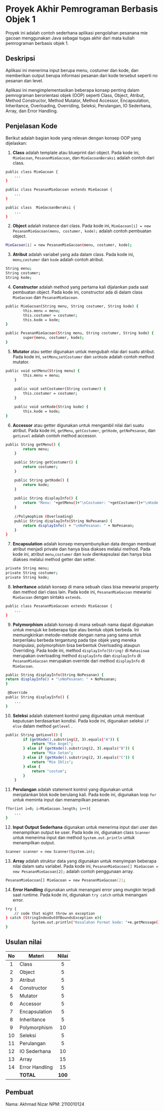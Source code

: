 # Proyek Akhir Pemrograman Berbasis Objek 1

Proyek ini adalah contoh sederhana aplikasi pengolahan pesanana mie gacoan menggunakan Java sebagai tugas akhir dari mata kuliah pemrograman berbasis objek 1.

## Deskripsi

Aplikasi ini menerima input berupa menu, costumer dan kode, dan memberikan output berupa informasi pesanan dari kode tersebut seperti no pesanan dan level.

Aplikasi ini mengimplementasikan beberapa konsep penting dalam pemrograman berorientasi objek (OOP) seperti Class, Object, Atribut, Method Constructor, Method Mutator, Method Accessor, Encapsulation, Inheritance, Overloading, Overriding, Seleksi, Perulangan, IO Sederhana, Array, dan Error Handling.

## Penjelasan Kode

Berikut adalah bagian kode yang relevan dengan konsep OOP yang dijelaskan:

1. **Class** adalah template atau blueprint dari object. Pada kode ini, `MieGacoan`, `PesananMieGacoan`, dan `MieGacoanBeraksi` adalah contoh dari class.

```bash
public class MieGacoan {
    ...
}

public class PesananMieGacoan extends MieGacoan {
    ...
}

public class  MieGacoanBeraksi {
    ...
}
```

2. **Object** adalah instance dari class. Pada kode ini, `MieGacoan[i] = new PesananMieGacoan(menu, costumer, kode);` adalah contoh pembuatan object.

```bash
MieGacoan[i] = new PesananMieGacoan(menu, costumer, kode);
```

3. **Atribut** adalah variabel yang ada dalam class. Pada kode ini, `menu`,`costumer` dan `kode` adalah contoh atribut.

```bash
String menu;
String costumer;
String kode;
```

4. **Constructor** adalah method yang pertama kali dijalankan pada saat pembuatan object. Pada kode ini, constructor ada di dalam class `MieGacoan` dan `PesananMieGacoan`.

```bash
public MieGacoan(String menu, String costumer, String kode) {
        this.menu = menu;
        this.costumer = costumer;
        this.kode = kode;
}

public PesananMieGacoan(String menu, String costumer, String kode) {
        super(menu, costumer, kode);
}
```

5. **Mutator** atau setter digunakan untuk mengubah nilai dari suatu atribut. Pada kode ini, `setMenu`,`setCostumer` dan `setKode` adalah contoh method mutator.

```bash
public void setMenu(String menu) {
        this.menu = menu;
    }
    
    public void setCostumer(String costumer) {
        this.costumer = costumer;
    }

    public void setKode(String kode) {
        this.kode = kode;
}
```

6. **Accessor** atau getter digunakan untuk mengambil nilai dari suatu atribut. Pada kode ini, `getMenu`, `getCostumer`, `getKode`, `getNoPesanan`,  dan `getLevel` adalah contoh method accessor.

```bash
public String getMenu() {
        return menu;
    }

    public String getCostumer() {
        return costumer;
    }

    public String getKode() {
        return kode;
    }
    
    public String displayInfo() {
        return "Menu: "+getMenu()+"\nCostumer: "+getCostumer()+"\nKode: "+getKode();
    }
    
    //Polymophism (Overloading)
    public String displayInfo(String NoPesanan) {
        return displayInfo() + "\nNoPesanan: " + NoPesanan;
    }
}
```

7. **Encapsulation** adalah konsep menyembunyikan data dengan membuat atribut menjadi private dan hanya bisa diakses melalui method. Pada kode ini, atribut `menu`,`costumer` dan `kode` dienkapsulasi dan hanya bisa diakses melalui method getter dan setter.

```bash
private String menu;
private String costumer;
private String kode;
```

8. **Inheritance** adalah konsep di mana sebuah class bisa mewarisi property dan method dari class lain. Pada kode ini, `PesananMieGacoan` mewarisi `MieGacoan` dengan sintaks `extends`.

```bash
public class PesananMieGacoan extends MieGacoan {
    ...
}
```

9. **Polymorphism** adalah konsep di mana sebuah nama dapat digunakan untuk merujuk ke beberapa tipe atau bentuk objek berbeda. Ini memungkinkan metode-metode dengan nama yang sama untuk berperilaku berbeda tergantung pada tipe objek yang mereka manipulasi, polymorphism bisa berbentuk Overloading ataupun Overriding. Pada kode ini, method `displayInfo(String)` di `Mahasiswa` merupakan overloading method `displayInfo` dan `displayInfo` di `PesananMieGacoan` merupakan override dari method `displayInfo` di `MieGacoan`.

```bash
public String displayInfo(String NoPesanan) {
return displayInfo() + "\nNoPesanan: " + NoPesanan;
}

 @Override
public String displayInfo() {
    ...
}
```

10. **Seleksi** adalah statement kontrol yang digunakan untuk membuat keputusan berdasarkan kondisi. Pada kode ini, digunakan seleksi `if else` dalam method `getlevel` .

```bash
public String getLevel() {
        if (getKode().substring(2, 3).equals("A")) {
            return "Mie Angel";
        } else if (getKode().substring(2, 3).equals("B")) {
            return "Mie Setan";
        } else if (getKode().substring(2, 3).equals("C")) {
            return "Mie Iblis";
        } else {
            return "costum";
        }
    }
```

11. **Perulangan** adalah statement kontrol yang digunakan untuk menjalankan blok kode berulang kali. Pada kode ini, digunakan loop `for` untuk meminta input dan menampilkan pesanan.

```bash
ffor(int i=0; i<MieGacoan.length; i++){
    ...
}
```

12. **Input Output Sederhana** digunakan untuk menerima input dari user dan menampilkan output ke user. Pada kode ini, digunakan class `Scanner` untuk menerima input dan method `System.out.println` untuk menampilkan output.

```bash
Scanner scanner = new Scanner(System.in);
```

13. **Array** adalah struktur data yang digunakan untuk menyimpan beberapa nilai dalam satu variabel. Pada kode ini, `PesananMieGacoan[] MieGacoan = new PesananMieGacoan[2];` adalah contoh penggunaan array.

```bash
PesananMieGacoan[] MieGacoan = new PesananMieGacoan[2];
```

14. **Error Handling** digunakan untuk menangani error yang mungkin terjadi saat runtime. Pada kode ini, digunakan `try catch` untuk menangani error.

```bash
try {
    // code that might throw an exception
} catch (StringIndexOutOfBoundsException e){
            System.out.println("Kesalahan Format kode: "+e.getMessage())
}
```

## Usulan nilai

| No  | Materi         |  Nilai  |
| :-: | -------------- | :-----: |
|  1  | Class          |    5    |
|  2  | Object         |    5    |
|  3  | Atribut        |    5    |
|  4  | Constructor    |    5    |
|  5  | Mutator        |    5    |
|  6  | Accessor       |    5    |
|  7  | Encapsulation  |    5    |
|  8  | Inheritance    |    5    |
|  9  | Polymorphism   |   10    |
| 10  | Seleksi        |    5    |
| 11  | Perulangan     |    5    |
| 12  | IO Sederhana   |   10    |
| 13  | Array          |   15    |
| 14  | Error Handling |   15    |
|     | **TOTAL**      | **100** |

## Pembuat

Nama: Akhmad Nizar
NPM: 2110010124
